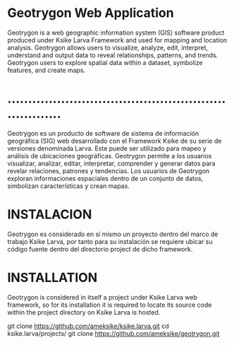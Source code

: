 # Geotrygon Web Application

Geotrygon is a web geographic information system (GIS) software product produced under Ksike Larva Framework and used for mapping and location analysis. Geotrygon allows users to visualize, analyze, edit, interpret, understand and output data to reveal relationships, patterns, and trends. Geotrygon users to explore spatial data within a dataset, symbolize features, and create maps.

# ..................................................................

Geotrygon es un producto de software de sistema de información geográfica (SIG) web desarrollado con el Framework Ksike de su serie de versiones denominada Larva. Este puede ser utilizado para mapeo y análisis de ubicaciones geográficas. Geotrygon permite a los usuarios visualizar, analizar, editar, interpretar, comprender y generar datos para revelar relaciones, patrones y tendencias. Los usuarios de Geotrygon exploran informaciones espaciales dentro de un conjunto de datos, simbolizan características y crean mapas.


# INSTALACION 
Geotrygon es considerado en sí mismo un proyecto dentro del marco de trabajo Ksike Larva, por tanto para su instalación se requiere ubicar su código fuente dentro del directorio project de dicho framework.

# INSTALLATION 
Geotrygon is considered in itself a project under Ksike Larva web framework, so for its installation it is required to locate its source code within the project directory on Ksike Larva is hosted.

git clone https://github.com/ameksike/ksike.larva.git
cd ksike.larva/projects/
git clone https://github.com/ameksike/geotrygon.git

